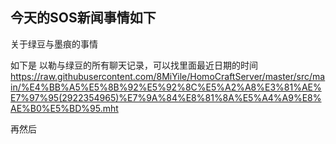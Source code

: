 ## 今天的SOS新闻事情如下
关于绿豆与墨痕的事情

如下是 以勒与绿豆的所有聊天记录，可以找里面最近日期的时间
https://raw.githubusercontent.com/8MiYile/HomoCraftServer/master/src/main/%E4%BB%A5%E5%8B%92%E5%92%8C%E5%A2%A8%E3%81%AE%E7%97%95(2922354965)%E7%9A%84%E8%81%8A%E5%A4%A9%E8%AE%B0%E5%BD%95.mht

再然后
